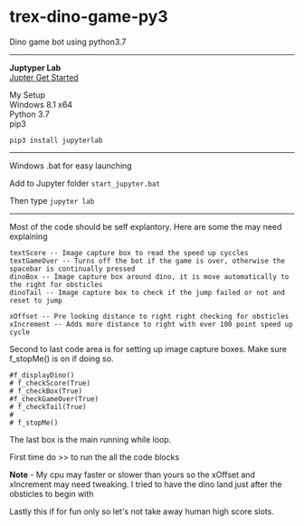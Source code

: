 # trex-dino-game-py3
Dino game bot using python3.7

---

**Juptyper Lab**  
[Jupter Get Started](https://jupyter.readthedocs.io/en/latest/tryjupyter.html)

My Setup  
Windows 8.1 x64  
Python 3.7  
pip3  

`pip3 install jupyterlab`

---

Windows .bat for easy launching  

Add to Jupyter folder 
`start_jupyter.bat`
  
Then type `jupyter lab`

---

Most of the code should be self explantory. Here are some the may need explaining

```
textScore -- Image capture box to read the speed up cyccles
textGameOver -- Turns off the bot if the game is over, otherwise the spacebar is continually pressed
dinoBox -- Image capture box around dino, it is move automatically to the right for obsticles
dinoTail -- Image capture box to check if the jump failed or not and reset to jump

xOffset -- Pre looking distance to right right checking for obsticles
xIncrement -- Adds more distance to right with ever 100 point speed up cycle
```



Second to last code area is for setting up image capture boxes. Make sure f_stopMe() is on if doing so.
```
#f_displayDino()
# f_checkScore(True)
# f_checkBox(True)
#f_checkGameOver(True)
# f_checkTail(True)
#
# f_stopMe()
```

The last box is the main running while loop.

First time do >> to run the all the code blocks

**Note** - My cpu may faster or slower than yours so the xOffset and xIncrement may need tweaking.
I tried to have the dino land just after the obsticles to begin with


Lastly this if for fun only so let's not take away human high score slots.











